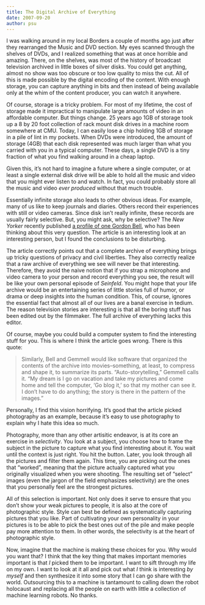 ```yaml
---
title: The Digital Archive of Everything
date: 2007-09-20
author: psu
---
```


<p>I was walking around in my local Borders a couple of months ago just after
they rearranged the Music and DVD section. My eyes scanned through the shelves
of DVDs, and I realized something that was at once horrible and amazing.
There, on the shelves, was most of the history of broadcast television
archived in little boxes of silver disks. You could get anything, almost no
show was too obscure or too low quality to miss the cut. All of this is made
possible by the digital encoding of the content. With enough storage, you can
capture anything in bits and then instead of being available only at the whim
of the content producer, you can watch it anywhere.</p>

<p>Of course, storage is a tricky problem. For most of my lifetime, the cost of
storage made it impractical to manipulate large amounts of video in an
affordable computer. But things change. 25 years ago 1GB of storage took up a
8 by 20 foot collection of rack mount disk drives in a machine room somewhere
at CMU. Today, I can easily lose a chip holding 1GB of storage in a pile of
lint in my pockets. When DVDs were introduced, the amount of storage (4GB)
that each disk represented was much larger than what you carried with you in a
typical computer. These days, a single DVD is a tiny fraction of what you find
walking around in a cheap laptop.</p>

<p>Given this, it&rsquo;s not hard to imagine a future where a single computer, or at
least a single external disk drive will be able to hold all the music and
video that you might ever listen to and watch. In fact, you could probably
store all the music and video <em>ever produced</em> without that much trouble.</p>

<p>Essentially infinite storage also leads to other obvious ideas. For example,
many of us like to keep journals and diaries. Others record their experiences
with still or video cameras. Since disk isn&rsquo;t really infinite, these records
are usually fairly selective. But, you might ask, why be selective? The <em>New
Yorker</em> recently published <a href="http://www.newyorker
.com/reporting/2007/05/28/070528fa_fact_wilkinson?printable=true">a profile of one Gordon Bell</a>, who has
been thinking about this very question. The article is an interesting look at
an interesting person, but I found the conclusions to be disturbing.</p>

<p>The article correctly points out that a complete archive of everything brings
up tricky questions of privacy and civil liberties. They also correctly
realize that a raw archive of everything we see will never be that
interesting. Therefore, they avoid the naive notion that if you strap a
microphone and video camera to your person and record everything you see, the
result will be like your own personal episode of <em>Seinfeld</em>. You might hope
that your life archive would be an entertaining series of little stories full
of humor, or drama or deep insights into the human condition. This, of course,
ignores the essential fact that almost all of our lives are a banal exercise
in tedium. The reason television stories are interesting is that all the
boring stuff has been edited out by the filmmaker. The full archive of
everything lacks this editor.</p>

<p>Of course, maybe you could build a computer system to find the interesting
stuff for you. This is where I think the article goes wrong. There is this
quote:</p>

<blockquote>
<p>Similarly, Bell and Gemmell would like software that organized the contents
of the archive into movies&ndash;something, at least, to compress and shape it, to
summarize its parts. &ldquo;Auto-storytelling,&rdquo; Gemmell calls it. &ldquo;My dream is I go
on vacation and take my pictures and come home and tell the computer, &lsquo;Go blog
it,&rsquo; so that my mother can see it. I don&rsquo;t have to do anything; the story is
there in the pattern of the images.&rdquo;</p>
</blockquote>

<p>Personally, I find this vision horrifying. It&rsquo;s good that the article picked
photography as an example, because it&rsquo;s easy to use photography to explain why
I hate this idea so much.</p>

<p>Photography, more than any other artisitic endeavor, is at its core an
exercise in <em>selectivity</em>. You look at a subject, you choose how to frame the
subject in the picture to capture what you find interesting about it. You wait
until the context is just right. You hit the button. Later, you look through
all the pictures and filter them again. This time, you are picking out the
ones that &ldquo;worked&rdquo;, meaning that the picture actually captured what you
originally visualized when you were shooting. The resulting set of &ldquo;select&rdquo;
images (even the jargon of the field emphasizes selectivity) are the ones that
you personally feel are the strongest pictures.</p>

<p>All of this selection is important. Not only does it serve to ensure that you
don&rsquo;t show your weak pictures to people, it is also at the core of
photographic style. Style can best be defined as systematically capturing
pictures that you like. Part of cultivating your own personality in your
pictures is to be able to pick the best ones out of the pile and make people
pay more attention to them. In other words, the selectivity is at the heart of
photographic style.</p>

<p>Now, imagine that the machine is making these choices for you. Why would you
want that? I think that the key thing that makes important memories important
is that <em>I</em> picked them to be important. I want to sift through my life on my
own. I want to look at it all and pick out what <em>I</em> think is interesting <em>by
myself</em> and then synthesize it into some story that I can go share with the
world. Outsourcing this to a machine is tantamount to calling down the robot
holocaust and replacing all the people on earth with little a collection of
machine learning robots. No thanks.</p>